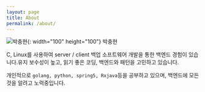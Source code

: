 ```yaml
---
layout: page
title: About
permalink: /about/
---
```



![박충현]({{site.url}}/assets/img/me.jpg){: width="100" height="100"}
박충현


C, Linux를 사용하여 server / client 백업 소프트웨어 개발을 통한 백엔드 경험이 있습니다.유지 보수성이 높고, 읽기 좋은 코딩, 백엔드와 패턴을 고민하고 있습니다.

개인적으로 `golang, python, spring5, Rxjava`등을 공부하고 있으며, 백엔드에 모든 것을 알려고 노력중입니다.
